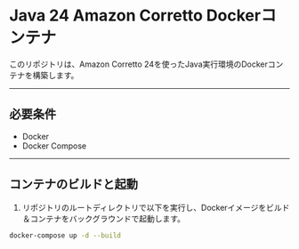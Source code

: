 # Java 24 Amazon Corretto Dockerコンテナ

このリポジトリは、Amazon Corretto 24を使ったJava実行環境のDockerコンテナを構築します。

---

## 必要条件

- Docker
- Docker Compose

---

## コンテナのビルドと起動

1. リポジトリのルートディレクトリで以下を実行し、Dockerイメージをビルド＆コンテナをバックグラウンドで起動します。

```bash
docker-compose up -d --build